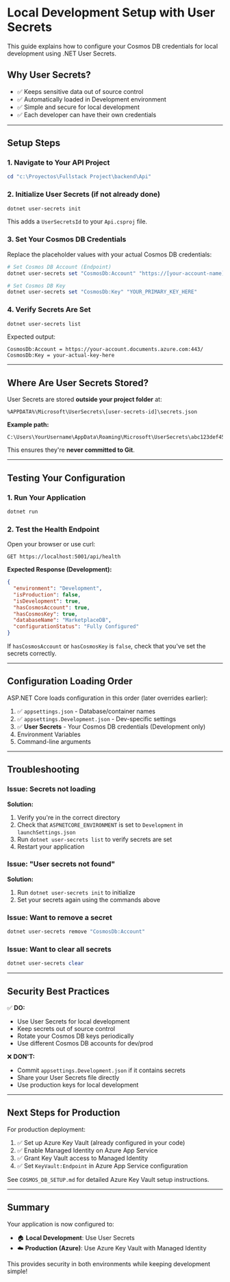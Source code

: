 # Local Development Setup with User Secrets

This guide explains how to configure your Cosmos DB credentials for local development using .NET User Secrets.

## Why User Secrets?

- ✅ Keeps sensitive data out of source control
- ✅ Automatically loaded in Development environment
- ✅ Simple and secure for local development
- ✅ Each developer can have their own credentials

---

## Setup Steps

### 1. Navigate to Your API Project

```powershell
cd "c:\Proyectos\Fullstack Project\backend\Api"
```

### 2. Initialize User Secrets (if not already done)

```powershell
dotnet user-secrets init
```

This adds a `UserSecretsId` to your `Api.csproj` file.

### 3. Set Your Cosmos DB Credentials

Replace the placeholder values with your actual Cosmos DB credentials:

```powershell
# Set Cosmos DB Account (Endpoint)
dotnet user-secrets set "CosmosDb:Account" "https://[your-account-name].documents.azure.com:443/"

# Set Cosmos DB Key
dotnet user-secrets set "CosmosDb:Key" "YOUR_PRIMARY_KEY_HERE"
```

### 4. Verify Secrets Are Set

```powershell
dotnet user-secrets list
```

Expected output:

```
CosmosDb:Account = https://your-account.documents.azure.com:443/
CosmosDb:Key = your-actual-key-here
```

---

## Where Are User Secrets Stored?

User Secrets are stored **outside your project folder** at:

```
%APPDATA%\Microsoft\UserSecrets\[user-secrets-id]\secrets.json
```

**Example path:**

```
C:\Users\YourUsername\AppData\Roaming\Microsoft\UserSecrets\abc123def456\secrets.json
```

This ensures they're **never committed to Git**.

---

## Testing Your Configuration

### 1. Run Your Application

```powershell
dotnet run
```

### 2. Test the Health Endpoint

Open your browser or use curl:

```
GET https://localhost:5001/api/health
```

**Expected Response (Development):**

```json
{
  "environment": "Development",
  "isProduction": false,
  "isDevelopment": true,
  "hasCosmosAccount": true,
  "hasCosmosKey": true,
  "databaseName": "MarketplaceDB",
  "configurationStatus": "Fully Configured"
}
```

If `hasCosmosAccount` or `hasCosmosKey` is `false`, check that you've set the secrets correctly.

---

## Configuration Loading Order

ASP.NET Core loads configuration in this order (later overrides earlier):

1. ✅ `appsettings.json` - Database/container names
2. ✅ `appsettings.Development.json` - Dev-specific settings
3. ✅ **User Secrets** - Your Cosmos DB credentials (Development only)
4. Environment Variables
5. Command-line arguments

---

## Troubleshooting

### Issue: Secrets not loading

**Solution:**

1. Verify you're in the correct directory
2. Check that `ASPNETCORE_ENVIRONMENT` is set to `Development` in `launchSettings.json`
3. Run `dotnet user-secrets list` to verify secrets are set
4. Restart your application

### Issue: "User secrets not found"

**Solution:**

1. Run `dotnet user-secrets init` to initialize
2. Set your secrets again using the commands above

### Issue: Want to remove a secret

```powershell
dotnet user-secrets remove "CosmosDb:Account"
```

### Issue: Want to clear all secrets

```powershell
dotnet user-secrets clear
```

---

## Security Best Practices

✅ **DO:**

- Use User Secrets for local development
- Keep secrets out of source control
- Rotate your Cosmos DB keys periodically
- Use different Cosmos DB accounts for dev/prod

❌ **DON'T:**

- Commit `appsettings.Development.json` if it contains secrets
- Share your User Secrets file directly
- Use production keys for local development

---

## Next Steps for Production

For production deployment:

1. ✅ Set up Azure Key Vault (already configured in your code)
2. ✅ Enable Managed Identity on Azure App Service
3. ✅ Grant Key Vault access to Managed Identity
4. ✅ Set `KeyVault:Endpoint` in Azure App Service configuration

See `COSMOS_DB_SETUP.md` for detailed Azure Key Vault setup instructions.

---

## Summary

Your application is now configured to:

- 🏠 **Local Development**: Use User Secrets
- ☁️ **Production (Azure)**: Use Azure Key Vault with Managed Identity

This provides security in both environments while keeping development simple!

